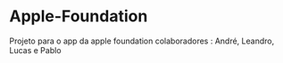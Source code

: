 # Apple-Foundation
Projeto para o app da apple foundation
colaboradores : André, Leandro, Lucas e Pablo
